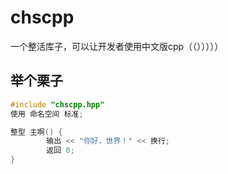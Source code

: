 # chscpp
一个整活库子，可以让开发者使用中文版cpp（（）））））
## 举个栗子
```C++
#include "chscpp.hpp"
使用 命名空间 标准;

整型 主啊() {
        输出 << "你好，世界！" << 换行;
        返回 0;
}
```

